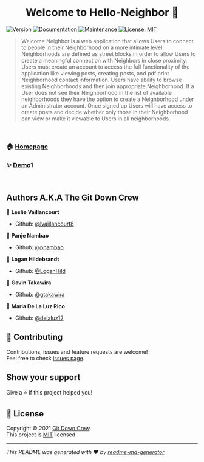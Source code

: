 <h1 align="center">Welcome to Hello-Neighbor 👋</h1>
<p>
  <img alt="Version" src="https://img.shields.io/badge/version-1.0.0-blue.svg?cacheSeconds=2592000" />
  <a href="https://github.com/delaluz12/Welcome-Neighbor#readme" target="_blank">
    <img alt="Documentation" src="https://img.shields.io/badge/documentation-yes-brightgreen.svg" />
  </a>
  <a href="https://github.com/delaluz12/readmeG/graphs/commit-activity" target="_blank">
    <img alt="Maintenance" src="https://img.shields.io/badge/Maintained%3F-yes-green.svg" />
  </a>
  <a href="https://github.com/delaluz12/Welcome-Neighbor/blob/main/LICENSE" target="_blank">
    <img alt="License: MIT" src="https://img.shields.io/github/license/delaluz12/Welcome-Neighbor" />
  </a>
</p>

> Welcome Neighbor is a web application that allows Users to connect to people in their Neighborhood on a more intimate level. Neighborhoods are defined as street blocks in order to allow Users to create a meaningful connection with Neighbors in close proximity. Users must create an account to access the full functionality of the application like viewing posts, creating posts, and pdf print Neighborhood contact information. Users have ability to browse existing Neighborhoods and then join appropriate Neighborhood. If a User does not see their Neighborhood in the list of available neighborhoods they have the option to create a Neighborhood under an Administrator account. Once signed up Users will have access to create posts and decide whether only those in their Neighborhood can view or make it viewable to Users in all neighborhoods.


<br>

### 🏠 [Homepage](https://github.com/delaluz12/Welcome-Neighbor)

### ✨ [Demo](https://hello-neighbor.herokuapp.com/)1
<br>

## Authors A.K.A The Git Down Crew

👤 **Leslie Vaillancourt**

* Github: [@lvaillancourt8](https://github.com/lvaillancourt8)

👤 **Panje Nambao**

* Github: [@pnambao](https://github.com/pnambao)

👤 **Logan Hildebrandt**

* Github: [@LoganHild](https://github.com/LoganHild)

👤 **Gavin Takawira**

* Github: [@gtakawira](https://github.com/gtakawira)

👤 **Maria De La Luz Rico**

* Github: [@delaluz12](https://github.com/delaluz12)

## 🤝 Contributing

Contributions, issues and feature requests are welcome!<br />Feel free to check [issues page](https://github.com/delaluz12/Welcome-Neighbor/issues). 

## Show your support

Give a ⭐️ if this project helped you!

## 📝 License

Copyright © 2021 [Git Down Crew](https://github.com/delaluz12).<br />
This project is [MIT](https://github.com/delaluz12/Welcome-Neighbor/blob/main/LICENSE) licensed.

***
_This README was generated with ❤️ by [readme-md-generator](https://github.com/kefranabg/readme-md-generator)_







